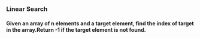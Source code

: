  ### Linear Search
 #### Given an array of n elements and a target element, find the index of target in the array.Return -1 if the target element  is not found.

